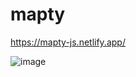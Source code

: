 # mapty

https://mapty-js.netlify.app/

![image](https://user-images.githubusercontent.com/65421302/107580900-2721b700-6bac-11eb-9eaf-d919c9eb3137.png)
